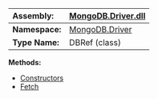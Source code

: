 | **Assembly:** | [MongoDB.Driver.dll](MongoDB_Driver.md) |
|:--------------|:----------------------------------------|
| **Namespace:** | [MongoDB.Driver](N_MongoDB_Driver.md)   |
| **Type Name:** | DBRef (class)                           |

**Methods:**
  * [Constructors](#Constructors.md)
  * [Fetch](#Fetch.md)
